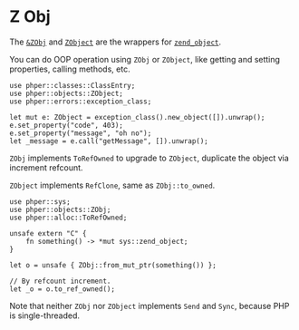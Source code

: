 # Z Obj

The [`&ZObj`](phper::objects::ZObj) and [`ZObject`](phper::objects::ZObject) are
the wrappers for [`zend_object`](phper::sys::zend_object).

You can do OOP operation using `ZObj` or `ZObject`, like getting and setting properties,
calling methods, etc.

```rust,no_run
use phper::classes::ClassEntry;
use phper::objects::ZObject;
use phper::errors::exception_class;

let mut e: ZObject = exception_class().new_object([]).unwrap();
e.set_property("code", 403);
e.set_property("message", "oh no");
let _message = e.call("getMessage", []).unwrap();
```

`ZObj` implements `ToRefOwned` to upgrade to `ZObject`, duplicate the object via increment refcount.

`ZObject` implements `RefClone`, same as `ZObj::to_owned`.

```rust,no_run
use phper::sys;
use phper::objects::ZObj;
use phper::alloc::ToRefOwned;

unsafe extern "C" {
    fn something() -> *mut sys::zend_object;
}

let o = unsafe { ZObj::from_mut_ptr(something()) };

// By refcount increment.
let _o = o.to_ref_owned();
```

Note that neither `ZObj` nor `ZObject` implements `Send` and `Sync`, because PHP
is single-threaded.
